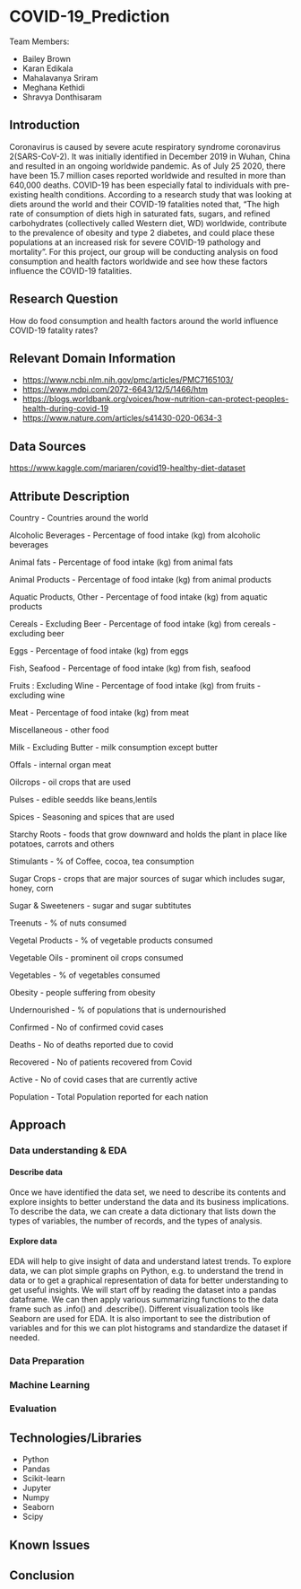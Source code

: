# **COVID-19_Prediction**
Team Members: 
- Bailey Brown
- Karan Edikala
- Mahalavanya Sriram
- Meghana Kethidi
- Shravya Donthisaram

## Introduction

Coronavirus is caused by severe acute respiratory syndrome coronavirus 2(SARS-CoV-2).  It was initially identified in December 2019 in Wuhan, China and resulted in an ongoing worldwide pandemic.  As of July 25 2020, there have been 15.7 million cases reported worldwide and resulted in more than 640,000 deaths. COVID-19 has been especially fatal to individuals with pre-existing health conditions. According to a research study that was looking at diets around the world and their COVID-19 fatalities noted that, “The high rate of consumption of diets high in saturated fats, sugars, and refined carbohydrates (collectively called Western diet, WD) worldwide, contribute to the prevalence of obesity and type 2 diabetes, and could place these populations at an increased risk for severe COVID-19 pathology and mortality”. For this project, our group will be conducting analysis on food consumption and health factors worldwide and see how these factors influence the COVID-19 fatalities. 

## Research Question
How do food consumption and health factors around the world influence COVID-19 fatality rates?

## Relevant Domain Information
- https://www.ncbi.nlm.nih.gov/pmc/articles/PMC7165103/
- https://www.mdpi.com/2072-6643/12/5/1466/htm
- https://blogs.worldbank.org/voices/how-nutrition-can-protect-peoples-health-during-covid-19
- https://www.nature.com/articles/s41430-020-0634-3

## Data Sources
https://www.kaggle.com/mariaren/covid19-healthy-diet-dataset

## Attribute Description	
Country - 	Countries around the world

Alcoholic Beverages - 	Percentage of food intake (kg) from alcoholic beverages

Animal fats - 	Percentage of food intake (kg) from animal fats

Animal Products - 	Percentage of food intake (kg) from animal products

Aquatic Products, Other - 	Percentage of food intake (kg) from aquatic products

Cereals - Excluding Beer -	Percentage of food intake (kg) from cereals - excluding beer

Eggs - 	Percentage of food intake (kg) from eggs

Fish, Seafood - 	Percentage of food intake (kg) from fish, seafood

Fruits : Excluding Wine - 	Percentage of food intake (kg) from fruits - excluding wine

Meat - 	Percentage of food intake (kg) from meat

Miscellaneous - 	other food

Milk - Excluding Butter - 	milk consumption except butter

Offals - 	internal organ meat 

Oilcrops - 	oil crops that are used 

Pulses - 	edible seedds like beans,lentils

Spices - 	Seasoning and spices that are used

Starchy Roots - 	foods that grow downward and holds the plant in place like potatoes, carrots and others

Stimulants - 	% of Coffee, cocoa, tea consumption 

Sugar Crops - 	crops that are major sources of sugar which includes sugar, honey, corn

Sugar & Sweeteners - 	sugar and sugar subtitutes

Treenuts - 	% of nuts consumed

Vegetal Products - 	% of vegetable products consumed

Vegetable Oils - 	prominent oil crops consumed

Vegetables - 	% of vegetables consumed

Obesity - 	people suffering from obesity

Undernourished - 	% of populations that is undernourished

Confirmed - 	No of confirmed covid cases

Deaths - 	No of deaths reported due to covid

Recovered - 	No of patients recovered from Covid

Active -	No of covid cases that are currently active

Population - 	 Total Population reported for each nation

## Approach
  
### Data understanding & EDA

#### Describe data 
Once we have identified the data set, we need to describe its contents and explore insights to better understand the data and its business implications. To describe the data, we can create a data dictionary that lists down the types of variables, the number of records, and the types of analysis. 

#### Explore data
EDA will help to give insight of data and understand latest trends. To explore data, we can plot simple graphs on Python, e.g. to understand the trend in data or to get a graphical representation of data for better understanding to get useful insights.  We will start off by reading the dataset into a pandas dataframe. We can then apply various summarizing functions to the data frame such as .info() and .describe(). Different visualization tools like Seaborn are used for EDA. 
It is also important to see the distribution of variables and for this we can plot histograms and standardize the dataset if needed.
  
### Data Preparation 
  
### Machine Learning   

### Evaluation 

## Technologies/Libraries
- Python 
- Pandas 
- Scikit-learn
- Jupyter
- Numpy
- Seaborn
- Scipy 

## Known Issues

## Conclusion 

